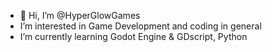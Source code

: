 - 👋 Hi, I’m @HyperGlowGames
- I’m interested in Game Development and coding in general
- I’m currently learning Godot Engine & GDscript, Python
